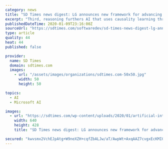 ```yaml
---
category: news
title: "SD Times news digest: LG announces new framework for advancing AI technology, Google Project Zero’s new disclosure policy"
excerpt: "Third, reasoning furthers AI that uses causality learning through ... Hub TimeXtender announced a new Discovery Hub that supports Azure Synapse analytics and SQL Server 2019."
publishedDateTime: 2020-01-09T23:16:00Z
sourceUrl: "https://sdtimes.com/softwaredev/sd-times-news-digest-lg-announces-new-framework-for-advancing-ai-technology-google-project-zeros-new-disclosure-policy-for-2020-and-avepoint-raises-200-million/"
type: article
quality: 44
heat: 44
published: false

provider:
  name: SD Times
  domain: sdtimes.com
  images:
    - url: "/assets/images/organizations/sdtimes.com-50x50.jpg"
      width: 50
      height: 50

topics:
  - AI
  - Microsoft AI

images:
  - url: "https://sdtimes.com/wp-content/uploads/2020/01/artificial-intelligence-2167835_640.jpg"
    width: 640
    height: 428
    title: "SD Times news digest: LG announces new framework for advancing AI technology, Google Project Zero’s new disclosure policy"

secured: "kwvsmx2VchEJpAtg+W9neXZH+cqfZbALJw/aT/AwpWt+AxqAAZ7cvgxEcKMI0FjKvVHFwOw6wR+A0oiJO7RPXXAtlXJ+i4VKwPqfp8TqA8ntNg0AmleqyrHc96BfdFsLNlyG5FwkX7RLJ1FkgDeXPdWDi5jGNMB/6bdC6pYS4dLk/1neLAIGn1tPH3CyI4Jruq/3MSfZ2Ib7djMv2kYKp8Ucc88CZrPOxichgfPzYkPEQJOog90FWMEbgmCK9q/rPhnJO4Ltuy0SmRwuWz1GjDbWYE1CvtDNoVMqtc/XzGrkDDmRhoO2eRckzD5EXFwaT30IX9wEApuXSBd+YiU8qySIP6aPkXztFHI7Nxerx9mxEJTrcWvjGpiSXcBw/6iFJ7YxUB+PpIlmnbJPQyF5yhEi9b5H6SySQMEXl2naA5ycfm0E8HdvB1sXPzFwnNjxhjfHO7QlMTY/lqG5kQj4jLUv9gnz2kp4YDS7Es/zqTA=;TXlkgGtmFHccVjs+ShXD6w=="
---
```


